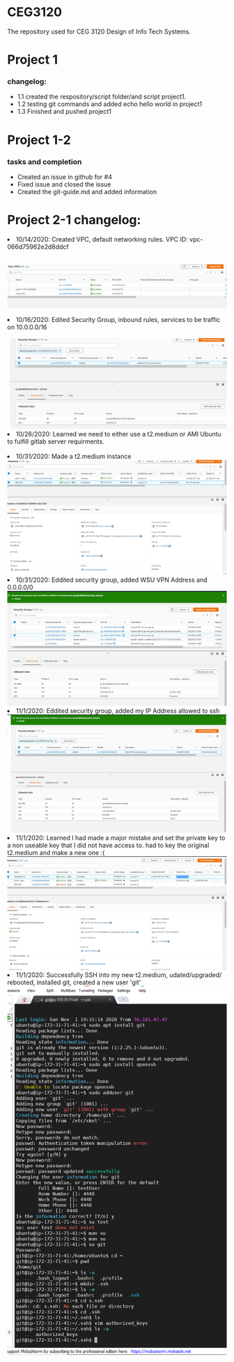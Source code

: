 # CEG3120
The repository used for CEG 3120 Design of Info Tech Systems.
<h1>Project 1</h1>
<h3>changelog:</h3>
<ul>
  <li>1.1 created the respository/script folder/and script project1.</li>
  <li>1.2 testing git commands and added echo hello world in project1</li>
  <li>1.3 Finished and pushed project1</li>
</ul>
<h1>Project 1-2</h1>
<h3>tasks and completion</h3>
<ul>
  <li>Created an issue in github for #4</li>
  <li>Fixed issue and closed the issue</li>
  <li>Created the git-guide.md and added information</li>
</ul>
<h1>Project 2-1 changelog:</h1>
<ui>
  <li>10/14/2020: Created VPC, default networking rules. VPC ID: vpc-066d75962e2d8ddcf</li>
  <br>

  <img src="https://github.com/NicholasChase/CEG3120/blob/master/img/VPC.PNG"><br>
  <li>10/16/2020: Edited Security Group, inbound rules, services to be traffic on 10.0.0.0/16</li><br>
  <img src="https://github.com/NicholasChase/CEG3120/blob/master/img/Security_Group1.PNG">
  <br>
  <li>10/26/2020: Learned we need to either use a t2.medium or AMI Ubuntu to fulfill gitlab server requirments.</li><br>
  <li>10/31/2020: Made a t2.medium instance</li>
  <img src="https://github.com/NicholasChase/CEG3120/blob/master/img/TC2_Creation.PNG"><br>
  <li>10/31/2020: Eddited security group, added WSU VPN Address and 0.0.0.0/0</li>
  <img src="https://github.com/NicholasChase/CEG3120/blob/master/img/Security_Group2.PNG">
  <li>11/1/2020: Eddited security group, added my IP Address allowed to ssh</li>
  <img src="https://github.com/NicholasChase/CEG3120/blob/master/img/Security_Group3.PNG">
  <li>11/1/2020: Learned I had made a major mistake and set the private key to a non useable key that I did not have access to. had to key the original t2.medium and make a new one :(</li>
  <img src="https://github.com/NicholasChase/CEG3120/blob/master/img/Goof.PNG">
  <li>11/1/2020: Successfully SSH into my new t2.medium, udated/upgraded/ rebooted, installed git, created a new user 'git'</li>
   <img src="https://github.com/NicholasChase/CEG3120/blob/master/img/gitUser.PNG">
</ui>
